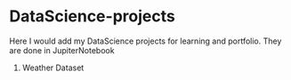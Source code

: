 # DataScience-projects
Here I would add my DataScience projects for learning and portfolio. They are done in JupiterNotebook

1) Weather Dataset
